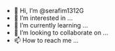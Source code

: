 - 👋 Hi, I’m @serafim1312G
- 👀 I’m interested in ...
- 🌱 I’m currently learning ...
- 💞️ I’m looking to collaborate on ...
- 📫 How to reach me ...

<!---
serafim1312G/serafim1312G is a ✨ special ✨ repository because its `README.md` (this file) appears on your GitHub profile.
You can click the Preview link to take a look at your changes.
--->
